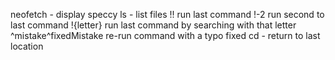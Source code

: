 
neofetch - display speccy
ls  - list files 
!! run last command
!-2 run second to last command
!{letter} run last command by searching with that letter
^mistake^fixedMistake re-run command with a typo fixed
cd - return to last location